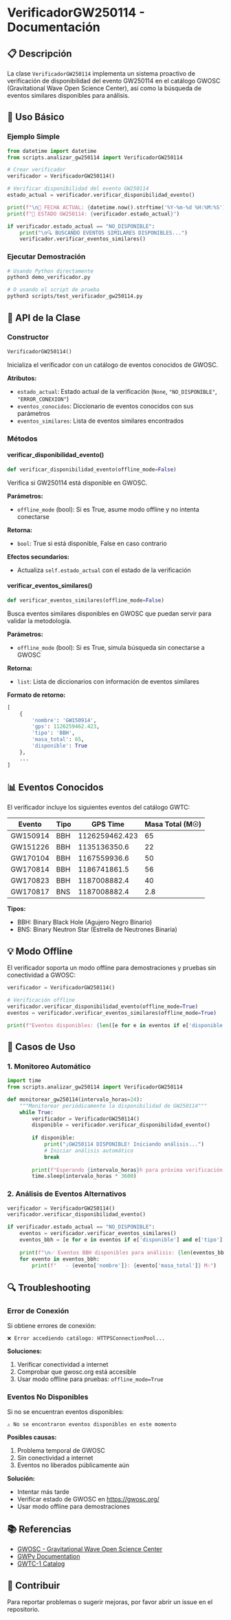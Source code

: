 # VerificadorGW250114 - Documentación

## 📋 Descripción

La clase `VerificadorGW250114` implementa un sistema proactivo de verificación de disponibilidad del evento GW250114 en el catálogo GWOSC (Gravitational Wave Open Science Center), así como la búsqueda de eventos similares disponibles para análisis.

## 🚀 Uso Básico

### Ejemplo Simple

```python
from datetime import datetime
from scripts.analizar_gw250114 import VerificadorGW250114

# Crear verificador
verificador = VerificadorGW250114()

# Verificar disponibilidad del evento GW250114
estado_actual = verificador.verificar_disponibilidad_evento()

print(f"\n📅 FECHA ACTUAL: {datetime.now().strftime('%Y-%m-%d %H:%M:%S')}")
print(f"🎯 ESTADO GW250114: {verificador.estado_actual}")

if verificador.estado_actual == "NO_DISPONIBLE":
    print("\n🔍 BUSCANDO EVENTOS SIMILARES DISPONIBLES...")
    verificador.verificar_eventos_similares()
```

### Ejecutar Demostración

```bash
# Usando Python directamente
python3 demo_verificador.py

# O usando el script de prueba
python3 scripts/test_verificador_gw250114.py
```

## 🔧 API de la Clase

### Constructor

```python
VerificadorGW250114()
```

Inicializa el verificador con un catálogo de eventos conocidos de GWOSC.

**Atributos:**
- `estado_actual`: Estado actual de la verificación (`None`, `"NO_DISPONIBLE"`, `"ERROR_CONEXION"`)
- `eventos_conocidos`: Diccionario de eventos conocidos con sus parámetros
- `eventos_similares`: Lista de eventos similares encontrados

### Métodos

#### verificar_disponibilidad_evento()

```python
def verificar_disponibilidad_evento(offline_mode=False)
```

Verifica si GW250114 está disponible en GWOSC.

**Parámetros:**
- `offline_mode` (bool): Si es True, asume modo offline y no intenta conectarse

**Retorna:**
- `bool`: True si está disponible, False en caso contrario

**Efectos secundarios:**
- Actualiza `self.estado_actual` con el estado de la verificación

#### verificar_eventos_similares()

```python
def verificar_eventos_similares(offline_mode=False)
```

Busca eventos similares disponibles en GWOSC que puedan servir para validar la metodología.

**Parámetros:**
- `offline_mode` (bool): Si es True, simula búsqueda sin conectarse a GWOSC

**Retorna:**
- `list`: Lista de diccionarios con información de eventos similares

**Formato de retorno:**
```python
[
    {
        'nombre': 'GW150914',
        'gps': 1126259462.423,
        'tipo': 'BBH',
        'masa_total': 65,
        'disponible': True
    },
    ...
]
```

## 📊 Eventos Conocidos

El verificador incluye los siguientes eventos del catálogo GWTC:

| Evento | Tipo | GPS Time | Masa Total (M☉) |
|--------|------|----------|-----------------|
| GW150914 | BBH | 1126259462.423 | 65 |
| GW151226 | BBH | 1135136350.6 | 22 |
| GW170104 | BBH | 1167559936.6 | 50 |
| GW170814 | BBH | 1186741861.5 | 56 |
| GW170823 | BBH | 1187008882.4 | 40 |
| GW170817 | BNS | 1187008882.4 | 2.8 |

**Tipos:**
- BBH: Binary Black Hole (Agujero Negro Binario)
- BNS: Binary Neutron Star (Estrella de Neutrones Binaria)

## 💡 Modo Offline

El verificador soporta un modo offline para demostraciones y pruebas sin conectividad a GWOSC:

```python
verificador = VerificadorGW250114()

# Verificación offline
verificador.verificar_disponibilidad_evento(offline_mode=True)
eventos = verificador.verificar_eventos_similares(offline_mode=True)

print(f"Eventos disponibles: {len([e for e in eventos if e['disponible']])}")
```

## 🎯 Casos de Uso

### 1. Monitoreo Automático

```python
import time
from scripts.analizar_gw250114 import VerificadorGW250114

def monitorear_gw250114(intervalo_horas=24):
    """Monitorear periódicamente la disponibilidad de GW250114"""
    while True:
        verificador = VerificadorGW250114()
        disponible = verificador.verificar_disponibilidad_evento()
        
        if disponible:
            print("¡GW250114 DISPONIBLE! Iniciando análisis...")
            # Iniciar análisis automático
            break
        
        print(f"Esperando {intervalo_horas}h para próxima verificación...")
        time.sleep(intervalo_horas * 3600)
```

### 2. Análisis de Eventos Alternativos

```python
verificador = VerificadorGW250114()
verificador.verificar_disponibilidad_evento()

if verificador.estado_actual == "NO_DISPONIBLE":
    eventos = verificador.verificar_eventos_similares()
    eventos_bbh = [e for e in eventos if e['disponible'] and e['tipo'] == 'BBH']
    
    print(f"\n✅ Eventos BBH disponibles para análisis: {len(eventos_bbh)}")
    for evento in eventos_bbh:
        print(f"   - {evento['nombre']}: {evento['masa_total']} M☉")
```

## 🔍 Troubleshooting

### Error de Conexión

Si obtiene errores de conexión:

```
❌ Error accediendo catálogo: HTTPSConnectionPool...
```

**Soluciones:**
1. Verificar conectividad a internet
2. Comprobar que gwosc.org está accesible
3. Usar modo offline para pruebas: `offline_mode=True`

### Eventos No Disponibles

Si no se encuentran eventos disponibles:

```
⚠️ No se encontraron eventos disponibles en este momento
```

**Posibles causas:**
1. Problema temporal de GWOSC
2. Sin conectividad a internet
3. Eventos no liberados públicamente aún

**Solución:**
- Intentar más tarde
- Verificar estado de GWOSC en https://gwosc.org/
- Usar modo offline para demostraciones

## 📚 Referencias

- [GWOSC - Gravitational Wave Open Science Center](https://gwosc.org/)
- [GWPy Documentation](https://gwpy.github.io/)
- [GWTC-1 Catalog](https://gwosc.org/eventapi/html/GWTC-1/)

## 🤝 Contribuir

Para reportar problemas o sugerir mejoras, por favor abrir un issue en el repositorio.
